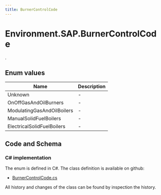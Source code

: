 ```yaml
---
title: BurnerControlCode
---
```


# Environment.SAP.BurnerControlCode

.

## Enum values

| Name            | Description                                                    |
|-----------------|----------------------------------------------------------------|
| Unknown |  -  |
| OnOffGasAndOilBurners |  -  |
| ModulatingGasAndOilBoilers |  -  |
| ManualSolidFuelBoilers |  -  |
| ElectricalSolidFuelBoilers |  -  |


## Code and Schema

### C# implementation

The enum is defined in C#. The class definition is available on github:

- [BurnerControlCode.cs](https://github.com/BHoM/SAP_Toolkit/blob/develop/SAP_oM/Enums/BurnerControlCode.cs)

All history and changes of the class can be found by inspection the history.

